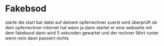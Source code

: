 # Fakebsod
starte die start bat datei auf deinem opferrechner
zuerst wird überprüft ob dein opferrechner internet hat wenn ja dann startet er eine webseite mit dem fakebsod 
dann wird 5 sekunden gewartet und der rechner fährt runter
wenn nein dann passiert nichts

